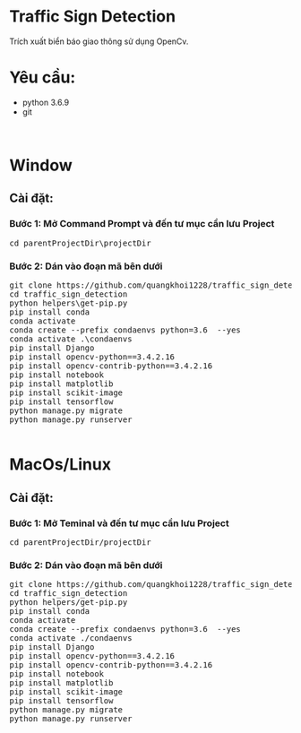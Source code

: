 # Traffic Sign Detection


Trích xuất biển báo giao thông sử dụng OpenCv.<br>

<h1>Yêu cầu:</h1>
<ul>
     <li>python 3.6.9</li>
     <li>git</li>
</ul>
<br>
<h1>Window</h1>
<h2>Cài đặt:</h2>
<h3>Bước 1:  Mở Command Prompt và đến tư mục cần lưu Project</h3>
<pre>
cd parentProjectDir\projectDir
</pre>
<h3>Bước 2: Dán vào đoạn mã bên dưới</h3>
<pre>
git clone https://github.com/quangkhoi1228/traffic_sign_detection.git
cd traffic_sign_detection
python helpers\get-pip.py
pip install conda
conda activate
conda create --prefix condaenvs python=3.6  --yes
conda activate .\condaenvs
pip install Django
pip install opencv-python==3.4.2.16
pip install opencv-contrib-python==3.4.2.16
pip install notebook
pip install matplotlib
pip install scikit-image
pip install tensorflow
python manage.py migrate
python manage.py runserver

</pre>
<h1>MacOs/Linux</h1>
<h2>Cài đặt:</h2>
<h3>Bước 1: Mở Teminal và đến tư mục cần lưu Project</h3>
<pre>
cd parentProjectDir/projectDir
</pre>
<h3>Bước 2: Dán vào đoạn mã bên dưới</h3>
<pre>
git clone https://github.com/quangkhoi1228/traffic_sign_detection.git
cd traffic_sign_detection
python helpers/get-pip.py
pip install conda
conda activate
conda create --prefix condaenvs python=3.6  --yes
conda activate ./condaenvs
pip install Django
pip install opencv-python==3.4.2.16
pip install opencv-contrib-python==3.4.2.16
pip install notebook
pip install matplotlib
pip install scikit-image
pip install tensorflow
python manage.py migrate
python manage.py runserver
</pre>
